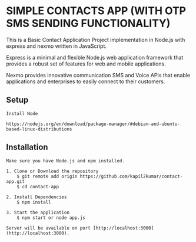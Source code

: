 
# SIMPLE CONTACTS APP (WITH OTP SMS SENDING FUNCTIONALITY)

This is a Basic Contact Application Project implementation in Node.js with express and nexmo written in JavaScript.

Express is a minimal and flexible Node.js web application framework that provides a robust set of features for web and mobile applications.

Nexmo provides innovative communication SMS and Voice APIs that enable applications and enterprises to easily connect to their customers.

## Setup

	Install Node

	https://nodejs.org/en/download/package-manager/#debian-and-ubuntu-based-linux-distributions


## Installation

	Make sure you have Node.js and npm installed.

	1. Clone or Download the repository
		$ git remote add origin https://github.com/kapil2kumar/contact-app.git
		$ cd contact-app

	2. Install Dependencies
		$ npm install

	3. Start the application
		$ npm start or node app.js

	Server will be available on port [http://localhost:3000](http://localhost:3000).


